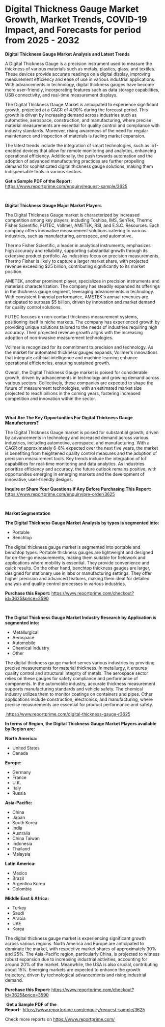 <p><h1>Digital Thickness Gauge Market Growth, Market Trends, COVID-19 Impact, and Forecasts for period from 2025 - 2032</h1></p><p><strong>Digital Thickness Gauge Market Analysis and Latest Trends</strong></p>
<p><p>A Digital Thickness Gauge is a precision instrument used to measure the thickness of various materials such as metals, plastics, glass, and textiles. These devices provide accurate readings on a digital display, improving measurement efficiency and ease of use in various industrial applications. With advancements in technology, digital thickness gauges have become more user-friendly, incorporating features such as data storage capabilities, USB connectivity, and real-time measurement displays.</p><p>The Digital Thickness Gauge Market is anticipated to experience significant growth, projected at a CAGR of 4.90% during the forecast period. This growth is driven by increasing demand across industries such as automotive, aerospace, construction, and manufacturing, where precise material measurements are essential for quality control and compliance with industry standards. Moreover, rising awareness of the need for regular maintenance and inspection of materials is fueling market expansion. </p><p>The latest trends include the integration of smart technologies, such as IoT-enabled devices that allow for remote monitoring and analytics, enhancing operational efficiency. Additionally, the push towards automation and the adoption of advanced manufacturing practices are further propelling demand for sophisticated digital thickness gauge solutions, making them indispensable tools in various sectors.</p></p>
<p><strong>Get a Sample PDF of the Report:&nbsp;</strong> <a href="https://www.reportprime.com/enquiry/request-sample/3625?utm_campaign=2526&utm_medium=2&utm_source=Github&utm_content=ia&utm_term=18032025&utm_id=digital-thickness-gauge">https://www.reportprime.com/enquiry/request-sample/3625</a></p>
<p>&nbsp;</p>
<p><strong>Digital Thickness Gauge Major Market Players</strong></p>
<p><p>The Digital Thickness Gauge market is characterized by increased competition among key players, including Toshiba, IMS, SenTek, Thermo Fisher Scientific, FUTEC, Vollmer, AMETEK, RSI, and E.S.C. Resources. Each company offers innovative measurement solutions catering to various industries, such as manufacturing, aerospace, and automotive.</p><p>Thermo Fisher Scientific, a leader in analytical instruments, emphasizes high accuracy and reliability, supporting substantial growth through its extensive product portfolio. As industries focus on precision measurements, Thermo Fisher is likely to capture a larger market share, with projected revenue exceeding $25 billion, contributing significantly to its market position.</p><p>AMETEK, another prominent player, specializes in precision instruments and materials characterization. The company has steadily expanded its offerings in the thickness gauge segment, leveraging advancements in technology. With consistent financial performance, AMETEK's annual revenues are anticipated to surpass $5 billion, driven by innovation and market demand for quality control solutions.</p><p>FUTEC focuses on non-contact thickness measurement systems, positioning itself in niche markets. The company has experienced growth by providing unique solutions tailored to the needs of industries requiring high accuracy. Their projected revenue growth aligns with the increasing adoption of non-invasive measurement technologies.</p><p>Vollmer is recognized for its commitment to precision and technology. As the market for automated thickness gauges expands, Vollmer's innovations that integrate artificial intelligence and machine learning enhance operational efficiencies, ensuring sustained growth.</p><p>Overall, the Digital Thickness Gauge market is poised for considerable growth, driven by advancements in technology and growing demand across various sectors. Collectively, these companies are expected to shape the future of measurement technologies, with an estimated market size projected to reach billions in the coming years, fostering increased competition and innovation within the sector.</p></p>
<p>&nbsp;</p>
<p><strong>What Are The Key Opportunities For Digital Thickness Gauge Manufacturers?</strong></p>
<p><p>The Digital Thickness Gauge market is poised for substantial growth, driven by advancements in technology and increased demand across various industries, including automotive, aerospace, and manufacturing. With a CAGR of approximately 6-8% expected over the next five years, the market is benefiting from heightened quality control measures and the adoption of precision measurement tools. Key trends include the integration of IoT capabilities for real-time monitoring and data analytics. As industries prioritize efficiency and accuracy, the future outlook remains positive, with opportunities emerging in emerging markets and the development of innovative, user-friendly designs.</p></p>
<p><strong>Inquire or Share Your Questions If Any Before Purchasing This Report:</strong> <a href="https://www.reportprime.com/enquiry/pre-order/3625?utm_campaign=2526&utm_medium=2&utm_source=Github&utm_content=ia&utm_term=18032025&utm_id=digital-thickness-gauge">https://www.reportprime.com/enquiry/pre-order/3625</a></p>
<p>&nbsp;</p>
<p><strong>Market Segmentation</strong></p>
<p><strong>The Digital Thickness Gauge Market Analysis by types is segmented into:</strong></p>
<p><ul><li>Portable</li><li>Benchtop</li></ul></p>
<p><p>The digital thickness gauge market is segmented into portable and benchtop types. Portable thickness gauges are lightweight and designed for on-the-go measurements, making them suitable for fieldwork and applications where mobility is essential. They provide convenience and quick results. On the other hand, benchtop thickness gauges are larger, designed for stationary use in labs or manufacturing settings. They offer higher precision and advanced features, making them ideal for detailed analysis and quality control processes in various industries.</p></p>
<p><strong>Purchase this Report:&nbsp;</strong><a href="https://www.reportprime.com/checkout?id=3625&price=3590&utm_campaign=2526&utm_medium=2&utm_source=Github&utm_content=ia&utm_term=18032025&utm_id=digital-thickness-gauge">https://www.reportprime.com/checkout?id=3625&price=3590</a></p>
<p>&nbsp;</p>
<p><strong>The Digital Thickness Gauge Market Industry Research by Application is segmented into:</strong></p>
<p><ul><li>Metallurgical</li><li>Aerospace</li><li>Automobile</li><li>Chemical Industry</li><li>Other</li></ul></p>
<p><p>The digital thickness gauge market serves various industries by providing precise measurements for material thickness. In metallurgy, it ensures quality control and structural integrity of metals. The aerospace sector relies on these gauges for safety compliance and performance of components. In the automobile industry, accurate thickness measurement supports manufacturing standards and vehicle safety. The chemical industry utilizes them to monitor coatings on containers and pipes. Other applications include construction, electronics, and manufacturing, where precise measurements are essential for product performance and safety.</p></p>
<p><a href="https://www.reportprime.com/digital-thickness-gauge-r3625?utm_campaign=2526&utm_medium=2&utm_source=Github&utm_content=ia&utm_term=18032025&utm_id=digital-thickness-gauge">&nbsp;https://www.reportprime.com/digital-thickness-gauge-r3625</a></p>
<p><strong>In terms of Region, the Digital Thickness Gauge Market Players available by Region are:</strong></p>
<p>
    <p> <strong> North America: </strong>
        <ul>
            <li>United States</li>
            <li>Canada</li>
        </ul>
        </p> 
    <p> <strong> Europe: </strong>
        <ul>
            <li>Germany</li>
            <li>France</li>
            <li>U.K.</li>
            <li>Italy</li>
            <li>Russia</li>
        </ul>
        </p> 
    <p> <strong> Asia-Pacific: </strong>
        <ul>
            <li>China</li>
            <li>Japan</li>
            <li>South Korea</li>
            <li>India</li>
            <li>Australia</li>
            <li>China Taiwan</li>
            <li>Indonesia</li>
            <li>Thailand</li>
            <li>Malaysia</li>
        </ul>
        </p> 
    <p> <strong> Latin America: </strong>
        <ul>
            <li>Mexico</li>
            <li>Brazil</li>
            <li>Argentina Korea</li>
            <li>Colombia</li>
        </ul>
        </p> 
    <p> <strong> Middle East & Africa: </strong>
        <ul>
            <li>Turkey</li>
            <li>Saudi</li>
            <li>Arabia</li>
            <li>UAE</li>
            <li>Korea</li>
        </ul>
    </p>
    </p>
<p><p>The digital thickness gauge market is experiencing significant growth across various regions. North America and Europe are anticipated to dominate the market, with respective market shares of approximately 30% and 25%. The Asia-Pacific region, particularly China, is projected to witness robust expansion due to increasing industrial activities, accounting for around 20% of the market. Meanwhile, the USA is also crucial, contributing about 15%. Emerging markets are expected to enhance the growth trajectory, driven by technological advancements and rising industrial demand.</p></p>
<p><strong>Purchase this Report: </strong><a href="https://www.reportprime.com/checkout?id=3625&price=3590&utm_campaign=2526&utm_medium=2&utm_source=Github&utm_content=ia&utm_term=18032025&utm_id=digital-thickness-gauge">https://www.reportprime.com/checkout?id=3625&price=3590</a></p>
<p>&nbsp;<strong>Get a Sample PDF of the Report:&nbsp;&nbsp;</strong><a href="https://www.reportprime.com/enquiry/request-sample/3625?utm_campaign=2526&utm_medium=2&utm_source=Github&utm_content=ia&utm_term=18032025&utm_id=digital-thickness-gauge">https://www.reportprime.com/enquiry/request-sample/3625</a></p>
<p><strong></strong></p>
<p>Check more reports on <a href="https://www.reportprime.com/?utm_campaign=2526&utm_medium=2&utm_source=Github&utm_content=ia&utm_term=18032025&utm_id=digital-thickness-gauge">https://www.reportprime.com/</a></p>